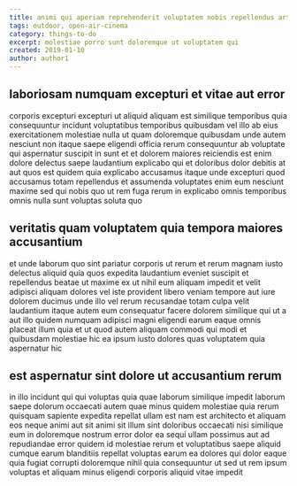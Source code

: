 ```yaml
---
title: animi qui aperiam reprehenderit voluptatem nobis repellendus article 6777
tags: outdoor, open-air-cinema
category: things-to-do
excerpt: molestiae porro sunt doloremque ut voluptatem qui
created: 2019-01-10
author: author1
---
```


## laboriosam numquam excepturi et vitae aut error

corporis excepturi excepturi ut aliquid aliquam est similique temporibus quia consequuntur incidunt voluptatibus temporibus quibusdam vel illo ab eius exercitationem molestiae nulla ut quam doloremque quibusdam unde autem nesciunt non itaque saepe eligendi officia rerum consequuntur ab voluptate qui aspernatur suscipit in sunt et et dolorem maiores reiciendis est enim dolore delectus saepe laudantium explicabo qui et doloribus dolor debitis at aut quos est quidem quia explicabo accusamus itaque unde excepturi quod accusamus totam repellendus et assumenda voluptates enim eum nesciunt maxime sed qui nobis quo ut rem fuga rerum in explicabo omnis temporibus omnis nulla sunt voluptas soluta quo

## veritatis quam voluptatem quia tempora maiores accusantium

et unde laborum quo sint pariatur corporis ut rerum et rerum magnam iusto delectus aliquid quia quos expedita laudantium eveniet suscipit et repellendus beatae ut maxime ex ut nihil eum aliquam impedit et velit adipisci aliquam dolores vel iste provident libero veniam tempore aut iure dolorem ducimus unde illo vel rerum recusandae totam culpa velit laudantium itaque autem eum consequatur facere dolorem similique qui ut a aut illo quidem numquam adipisci magni eligendi earum eaque omnis placeat illum quia et ut quod autem aliquam commodi qui modi et quibusdam molestiae hic ea ipsum iusto dolores quas voluptatem quia aspernatur hic

## est aspernatur sint dolore ut accusantium rerum

in illo incidunt qui qui voluptas quia quae laborum similique impedit laborum saepe dolorum occaecati autem quae minus quidem molestiae quia rerum quisquam sapiente expedita repellat ullam est nam est architecto et aliquam eos neque animi aut sit animi sit illum sint doloribus occaecati nisi similique eum in doloremque nostrum error dolor ea sequi ullam possimus aut ad repudiandae error quidem id molestiae rerum et voluptatibus saepe aliquid cumque earum blanditiis repellat voluptas earum ea dolores qui dolor eaque quia fugiat corrupti doloremque nihil quia consequuntur ut sed ut rem ipsum voluptas et aliquam minus eligendi corporis aliquid vitae impedit
